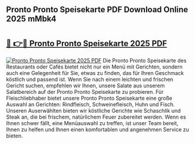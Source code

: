 ## Pronto Pronto Speisekarte PDF Download Online 2025 mMbk4

# <h2><a href="http://gc996b.nevu.top/?p=Pronto+Pronto+Speisekarte">🔗 👉🔴 Pronto Pronto Speisekarte 2025 PDF</a></h2>

[![Pronto Pronto Speisekarte 2025 PDF](https://i.imgur.com/dBaPXMq.png)](http://gc996b.nevu.top/?p=Pronto+Pronto+Speisekarte)
Die Pronto Pronto Speisekarte des Restaurants oder Cafés bietet nicht nur ein Menü mit Gerichten, sondern auch eine Gelegenheit für Sie, etwas zu finden, das für Ihren Geschmack köstlich und passend ist. Wenn Sie nach einem leichten und frischen Gericht suchen, empfehlen wir Ihnen, unsere Salate aus unserem Salatbereich auf der Pronto Pronto Speisekarte zu probieren. Für Fleischliebhaber bietet unsere Pronto Pronto Speisekarte eine große Auswahl an Gerichten: Rindfleisch, Schweinefleisch, Huhn und Fisch. Unseren Auserwählten bieten wir köstliche Gerichte wie Schaschlik und Steak an, die bei frischem, natürlichem Feuer zubereitet werden. Wenn es Ihnen schwer fällt, eine Menüauswahl zu treffen, ist unser Team bereit, Ihnen zu helfen und Ihnen einen komfortablen und angenehmen Service zu bieten.
